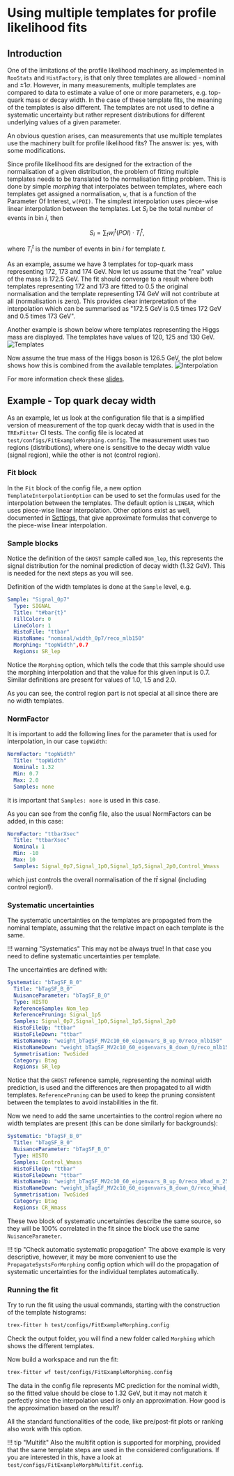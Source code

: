 # Using multiple templates for profile likelihood fits

## Introduction

One of the limitations of the profile likelihood machinery, as implemented in `RooStats` and `HistFactory`, is that only three templates are allowed - nominal and $\pm 1 \sigma$.
However, in many measurements, multiple templates are compared to data to estimate a value of one or more parameters, e.g. top-quark mass or decay width.
In the case of these template fits, the meaning of the templates is also different.
The templates are not used to define a systematic uncertainty but rather represent distributions for different underlying values of a given parameter.

An obvious question arises, can measurements that use multiple templates use the machinery built for profile likelihood fits?
The answer is: yes, with some modifications.

Since profile likelihood fits are designed for the extraction of the normalisation of a given distribution, the problem of fitting multiple templates needs to be translated to the normalisation fitting problem.
This is done by simple _morphing_ that interpolates between templates, where each templates get assigned a normalisation, `w`, that is a function of the Parameter Of Interest, `w(POI)`.
The simplest interpolation uses piece-wise linear interpolation between the templates.
Let $S_i$ be the total number of events in bin $i$, then

$$
S_i = \sum_t w^t_i(POI) \cdot T^t_i,
$$

where $T_i^t$ is the number of events in bin $i$ for template $t$.

As an example, assume we have 3 templates for top-quark mass representing 172, 173 and 174 GeV.
Now let us assume that the "real" value of the mass is 172.5 GeV.
The fit should converge to a result where both templates representing 172 and 173 are fitted to 0.5 the original normalisation and the template representing 174 GeV will not contribute at all (normalisation is zero).
This provides clear interpretation of the interpolation which can be summarised as "172.5 GeV is 0.5 times 172 GeV and 0.5 times 173 GeV".

Another example is shown below where templates representing the Higgs mass are displayed.
The templates have values of 120, 125 and 130 GeV.
![Templates](../img/AdvancedTutorial2020/morphing_templates_Higgs.png)

Now assume the true mass of the Higgs boson is 126.5 GeV, the plot below shows how this is combined from the available templates.
![Interpolation](../img/AdvancedTutorial2020/morphing_example_Higgs.png)

For more information check these [slides](https://docs.google.com/presentation/d/1JXqoJxhRh6hexLaM_XsWdNF7S0MPhVFEOzBGXU8QLzs/edit#slide=id.g4b04c811c5_0_159).

## Example - Top quark decay width

As an example, let us look at the configuration file that is a simplified version of measurement of the top quark decay width that is used in the `TRExFitter` CI tests.
The config file is located at `test/configs/FitExampleMorphing.config`.
The measurement uses two regions (distributions), where one is sensitive to the decay width value (signal region), while the other is not (control region).

### Fit block

In the `Fit` block of the config file, a new option `TemplateInterpolationOption` can be used to set the formulas used for the interpolation between the templates.
The default option is `LINEAR`, which uses piece-wise linear interpolation.
Other options exist as well, documented in [Settings](../settings.md#fit-block-settings), that give approximate formulas that converge to the piece-wise linear interpolation.

### Sample blocks

Notice the definition of the `GHOST` sample called `Nom_lep`, this represents the signal distribution for the nominal prediction of decay width (1.32 GeV).
This is needed for the next steps as you will see.

Definition of the width templates is done at the `Sample` level, e.g.

```yaml
Sample: "Signal_0p7"
  Type: SIGNAL
  Title: "t#bar{t}"
  FillColor: 0
  LineColor: 1
  HistoFile: "ttbar"
  HistoName: "nominal/width_0p7/reco_mlb150"
  Morphing: "topWidth",0.7
  Regions: SR_lep
```

Notice the `Morphing` option, which tells the code that this sample should use the morphing interpolation and that the value for this given input is 0.7.
Similar definitions are present for values of 1.0, 1.5 and 2.0.

As you can see, the control region part is not special at all since there are no width templates.

### NormFactor

It is important to add the following lines for the parameter that is used for interpolation, in our case `topWidth`:

```yaml
NormFactor: "topWidth"
  Title: "topWidth"
  Nominal: 1.32
  Min: 0.7
  Max: 2.0
  Samples: none
```

It is important that `Samples: none` is used in this case.

As you can see from the config file, also the usual NormFactors can be added, in this case:

```yaml
NormFactor: "ttbarXsec"
  Title: "ttbarXsec"
  Nominal: 1
  Min: -10
  Max: 10
  Samples: Signal_0p7,Signal_1p0,Signal_1p5,Signal_2p0,Control_Wmass
```

which just controls the overall normalisation of the $t\bar{t}$ signal (including control region!).

### Systematic uncertainties

The systematic uncertainties on the templates are propagated from the nominal template, assuming that the relative impact on each template is the same.

!!! warning "Systematics"
    This may not be always true! In that case you need to define systematic uncertainties per template.

The uncertainties are defined with:

```yaml
Systematic: "bTagSF_B_0"
  Title: "bTagSF_B_0"
  NuisanceParameter: "bTagSF_B_0"
  Type: HISTO
  ReferenceSample: Nom_lep
  ReferencePruning: Signal_1p5
  Samples: Signal_0p7,Signal_1p0,Signal_1p5,Signal_2p0
  HistoFileUp: "ttbar"
  HistoFileDown: "ttbar"
  HistoNameUp: "weight_bTagSF_MV2c10_60_eigenvars_B_up_0/reco_mlb150"
  HistoNameDown: "weight_bTagSF_MV2c10_60_eigenvars_B_down_0/reco_mlb150"
  Symmetrisation: TwoSided
  Category: Btag
  Regions: SR_lep
```

Notice that the `GHOST` reference sample, representing the nominal width prediction, is used and the differences are then propagated to all width templates.
`ReferencePruning` can be used to keep the pruning consistent between the templates to avoid instabilities in the fit.

Now we need to add the same uncertainties to the control region where no width templates are present (this can be done similarly for backgrounds):

```yaml
Systematic: "bTagSF_B_0"
  Title: "bTagSF_B_0"
  NuisanceParameter: "bTagSF_B_0"
  Type: HISTO
  Samples: Control_Wmass
  HistoFileUp: "ttbar"
  HistoFileDown: "ttbar"
  HistoNameUp: "weight_bTagSF_MV2c10_60_eigenvars_B_up_0/reco_Whad_m_25bins"
  HistoNameDown: "weight_bTagSF_MV2c10_60_eigenvars_B_down_0/reco_Whad_m_25bins"
  Symmetrisation: TwoSided
  Category: Btag
  Regions: CR_Wmass
```

These two block of systematic uncertainties describe the same source, so they will be 100% correlated in the fit since the block use the same `NuisanceParameter`.

!!! tip "Check automatic systematic propagation"
    The above example is very descriptive, however, it may be more convenient to use the `PropagateSystsForMorphing` config option which will do the propagation of systematic uncertainties for the individual templates automatically.

### Running the fit

Try to run the fit using the usual commands, starting with the construction of the template histograms:

```bash
trex-fitter h test/configs/FitExampleMorphing.config
```

Check the output folder, you will find a new folder called `Morphing` which shows the different templates.

Now build a workspace and run the fit:

```bash
trex-fitter wf test/configs/FitExampleMorphing.config
```

The data in the config file represents MC prediction for the nominal width, so the fitted value should be close to 1.32 GeV, but it may not match it perfectly since the interpolation used is only an approximation. How good is the approximation based on the result?

All the standard functionalities of the code, like pre/post-fit plots or ranking also work with this option.

!!! tip "Multifit"
    Also the multifit option is supported for morphing, provided that the same template steps are used in the considered configurations. If you are interested in this, have a look at `test/configs/FitExampleMorphMultifit.config`.
